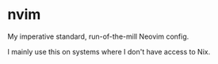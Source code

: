 # nvim

My imperative standard, run-of-the-mill Neovim config.

I mainly use this on systems where I don't have access to Nix.
